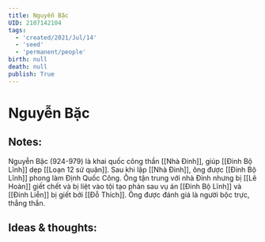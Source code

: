 ```yaml
---
title: Nguyễn Bặc
UID: 2107142104
tags:
  - 'created/2021/Jul/14'
  - 'seed'
  - 'permanent/people'
birth: null
death: null
publish: True
---
```

# Nguyễn Bặc

## Notes:
Nguyễn Bặc (924-979) là khai quốc công thần [[Nhà Đinh]], giúp [[Đinh Bộ Lĩnh]] dẹp [[Loạn 12 sứ quân]]. Sau khi lập [[Nhà Đinh]], ông được [[Đinh Bộ Lĩnh]] phong làm Định Quốc Công. Ông tận trung với nhà Đinh nhưng bị [[Lê Hoàn]] giết chết và bị liệt vào tội tạo phản sau vụ án [[Đinh Bộ Lĩnh]] và [[Đinh Liễn]] bị giết bởi [[Đỗ Thích]]. Ông được đánh giá là người bộc trực, thẳng thắn.

## Ideas & thoughts:
